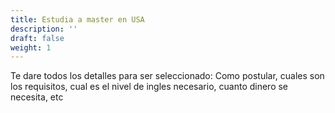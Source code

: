 ```yaml
---
title: Estudia a master en USA
description: ''
draft: false
weight: 1
---
```


Te dare todos los detalles para ser seleccionado: Como postular, cuales son los requisitos, cual es el nivel de ingles necesario, cuanto dinero se necesita, etc